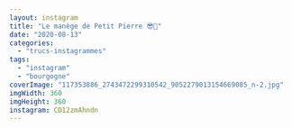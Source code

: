 ```yaml
---
layout: instagram
title: "Le manège de Petit Pierre 😎🤩"
date: "2020-08-13"
categories: 
  - "trucs-instagrammes"
tags:
  - "instagram"
  - "bourgogne"
coverImage: "117353886_2743472299310542_9052279013154669085_n-2.jpg"
imgWidth: 360
imgHeight: 360
instagram: CD12zmAhndn
---
```

